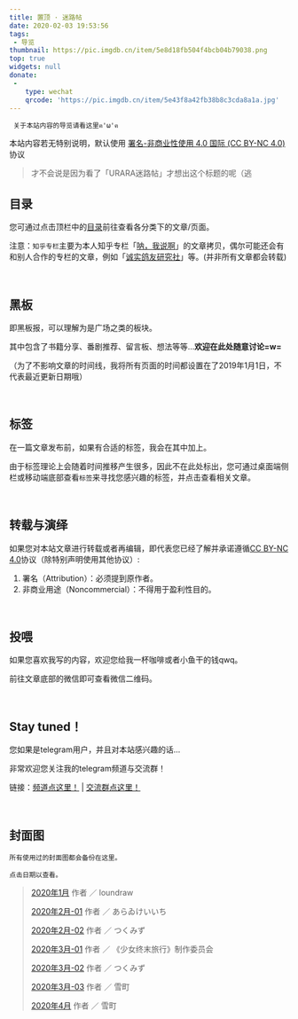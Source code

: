 ```yaml
---
title: 置顶 · 迷路帖
date: 2020-02-03 19:53:56
tags: 
 - 导览
thumbnail: https://pic.imgdb.cn/item/5e8d18fb504f4bcb04b79038.png
top: true
widgets: null
donate:
 -
    type: wechat
    qrcode: 'https://pic.imgdb.cn/item/5e43f8a42fb38b8c3cda8a1a.jpg'
---
```

	 关于本站内容的导览请看这里ฅ'ω'ฅ
	 
<!--more-->


本站内容若无特别说明，默认使用 <a href="https://creativecommons.org/licenses/by-nc/4.0/" target="_blank">署名-非商业性使用 4.0 国际 (CC BY-NC 4.0)</a> 协议

> 才不会说是因为看了「URARA迷路帖」才想出这个标题的呢（逃

## 目录
 
您可通过点击顶栏中的[目录](https://nek0ri.de/categories/)前往查看各分类下的文章/页面。

注意：`知乎专栏`主要为本人知乎专栏「[呐，我说啊](https://zhuanlan.zhihu.com/mizai)」的文章拷贝，偶尔可能还会有和别人合作的专栏的文章，例如「[诚实鸽友研究社](https://zhuanlan.zhihu.com/c_1201077258078953472)」等。(并非所有文章都会转载)

</br>

## 黑板

即黑板报，可以理解为是广场之类的板块。

其中包含了书籍分享、番剧推荐、留言板、想法等等...**欢迎在此处随意讨论=w=**

（为了不影响文章的时间线，我将所有页面的时间都设置在了2019年1月1日，不代表最近更新日期哦）

</br>

## 标签

在一篇文章发布前，如果有合适的标签，我会在其中加上。

由于标签理论上会随着时间推移产生很多，因此不在此处标出，您可通过桌面端侧栏或移动端底部查看`标签`来寻找您感兴趣的标签，并点击查看相关文章。

</br>

## 转载与演绎

如果您对本站文章进行转载或者再编辑，即代表您已经了解并承诺遵循<a href="https://creativecommons.org/licenses/by-nc/4.0/" target="_blank">CC BY-NC 4.0</a>协议（除特别声明使用其他协议）:

1. 署名（Attribution）：必须提到原作者。
2. 非商业用途（Noncommercial）：不得用于盈利性目的。

</br>

## 投喂

如果您喜欢我写的内容，欢迎您给我一杯咖啡或者小鱼干的钱qwq。

前往文章底部的微信即可查看微信二维码。

</br>

## Stay tuned！

您如果是telegram用户，并且对本站感兴趣的话…

非常欢迎您关注我的telegram频道与交流群！

链接：[频道点这里！](https://t.me/Radiori) | [交流群点这里！](https://t.me/nek0ri_ne)

</br>

## 封面图

	所有使用过的封面图都会备份在这里。
	
	点击日期以查看。
	
> [2020年1月](https://pic.imgdb.cn/item/5e3d07f02fb38b8c3c03dcbd.jpg) 作者 ／ loundraw
> 
> [2020年2月-01](https://pic.imgdb.cn/item/5e3d07f02fb38b8c3c03dcbf.jpg) 作者 ／ あらゐけいいち
>
> [2020年2月-02](https://pic.imgdb.cn/item/5e43f4822fb38b8c3cd9d130.jpg) 作者 ／ つくみず
>
> [2020年3月-01](https://pic.imgdb.cn/item/5e5782596127cc0713facc6a.jpg) 作者 ／ 《少女终末旅行》制作委员会
>
> [2020年3月-02](https://pic.imgdb.cn/item/5e65da1c98271cb2b803a44e.jpg) 作者 ／ つくみず
>
> [2020年3月-03](https://pic.imgdb.cn/item/5e7087c4e83c3a1e3a0dc579.png) 作者 ／ 雪町
>
> [2020年4月](https://pic.imgdb.cn/item/5e8d18fb504f4bcb04b79038.png) 作者 ／ 雪町